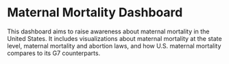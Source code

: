 # Maternal Mortality Dashboard
This dashboard aims to raise awareness about maternal mortality in the United States. It includes visualizations about maternal mortality at the state level, maternal mortality and abortion laws, and how U.S. maternal mortality compares to its G7 counterparts.
